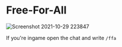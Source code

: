 # Free-For-All

![Screenshot 2021-10-29 223847](https://user-images.githubusercontent.com/77588421/139499353-556fc96b-3078-40d2-9fe5-77f90cffdf6a.png)

If you're ingame open the chat and write `/ffa`

